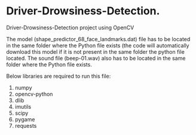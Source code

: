 # Driver-Drowsiness-Detection.
Driver-Drowsiness-Detection project using OpenCV

The model (shape_predictor_68_face_landmarks.dat) file has to be located in the same folder where the Python file exists (the code will automatically download this model if it is not present in the same folder the python file located.
The sound file (beep-01.wav) also has to be located in the same folder where the Python file exists.

Below libraries are required to run this file:
1. numpy
2. opencv-python
3. dlib
4. imutils
5. scipy
6. pygame
7. requests
